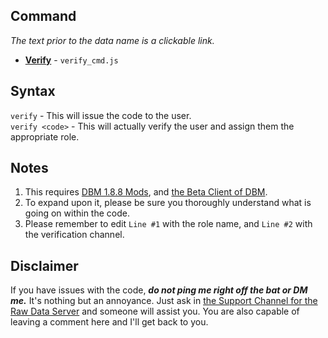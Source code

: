 ## **Command**    
_The text prior to the data name is a clickable link._

- **[Verify](https://github.com/zachdoug24/dbm-projects/blob/verify/verify_cmd.js8)** - `verify_cmd.js`    
    
## **Syntax**
`verify` - This will issue the code to the user.    
`verify <code>` - This will actually verify the user and assign them the appropriate role.

## **Notes**    

1. This requires [DBM 1.8.8 Mods](https://github.com/Discord-Bot-Maker-Mods/DBM-Mods/tree/master), and [the Beta Client of DBM](https://discordapp.com/channels/374961173524643843/375701228111527937/461267260234006531).
2. To expand upon it, please be sure you thoroughly understand what is going on within the code.
3. Please remember to edit `Line #1` with the role name, and `Line #2` with the verification channel.


## **Disclaimer** 
If you have issues with the code, **_do not ping me right off the bat or DM me._** It's nothing but an annoyance. Just ask in [the Support Channel for the Raw Data Server](https://discordapp.com/channels/379372685182107669/388055603320324116/) and someone will assist you. You are also capable of leaving a comment here and I'll get back to you.
